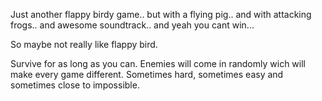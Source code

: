 Just another flappy birdy game..
but with a flying pig..
and with attacking frogs..
and awesome soundtrack..
and yeah you cant win...

So maybe not really like flappy bird.


Survive for as long as you can. Enemies will come in randomly wich
will make every game different. Sometimes hard, sometimes easy and
sometimes close to impossible.

